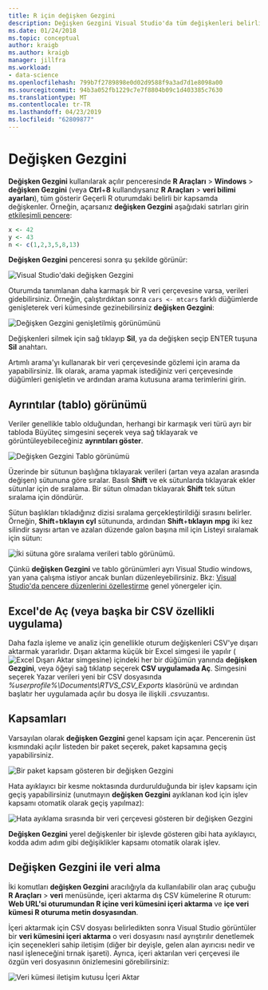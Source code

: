 ```yaml
---
title: R için değişken Gezgini
description: Değişken Gezgini Visual Studio'da tüm değişkenleri belirli bir kapsamda geçerli R oturumda gösterir.
ms.date: 01/24/2018
ms.topic: conceptual
author: kraigb
ms.author: kraigb
manager: jillfra
ms.workload:
- data-science
ms.openlocfilehash: 799b7f2789898e0d02d9588f9a3ad7d1e8098a00
ms.sourcegitcommit: 94b3a052fb1229c7e7f8804b09c1d403385c7630
ms.translationtype: MT
ms.contentlocale: tr-TR
ms.lasthandoff: 04/23/2019
ms.locfileid: "62809877"
---
```

# <a name="variable-explorer"></a>Değişken Gezgini

**Değişken Gezgini** kullanılarak açılır penceresinde **R Araçları** > **Windows** > **değişken Gezgini** (veya **Ctrl**+**8** kullandıysanız **R Araçları** > **veri bilimi ayarları**), tüm gösterir Geçerli R oturumdaki belirli bir kapsamda değişkenler. Örneğin, açarsanız **değişken Gezgini** aşağıdaki satırları girin [etkileşimli pencere](interactive-repl-for-r-in-visual-studio.md):

```R
x <- 42
y <- 43
n <- c(1,2,3,5,8,13)
```

**Değişken Gezgini** penceresi sonra şu şekilde görünür:

![Visual Studio'daki değişken Gezgini](media/variable-explorer-window.png)

Oturumda tanımlanan daha karmaşık bir R veri çerçevesine varsa, verileri gidebilirsiniz. Örneğin, çalıştırdıktan sonra `cars <- mtcars` farklı düğümlerde genişleterek veri kümesinde gezinebilirsiniz **değişken Gezgini**:

![Değişken Gezgini genişletilmiş görünümünü](media/variable-explorer-expanded-results.png)

Değişkenleri silmek için sağ tıklayıp **Sil**, ya da değişken seçip ENTER tuşuna **Sil** anahtarı.

Artımlı arama'yı kullanarak bir veri çerçevesinde gözlemi için arama da yapabilirsiniz. İlk olarak, arama yapmak istediğiniz veri çerçevesinde düğümleri genişletin ve ardından arama kutusuna arama terimlerini girin.

## <a name="details-table-view"></a>Ayrıntılar (tablo) görünümü

Veriler genellikle tablo olduğundan, herhangi bir karmaşık veri türü ayrı bir tabloda Büyüteç simgesini seçerek veya sağ tıklayarak ve görüntüleyebileceğiniz **ayrıntıları göster**.

![Değişken Gezgini Tablo görünümü](media/variable-explorer-table-view.png)

Üzerinde bir sütunun başlığına tıklayarak verileri (artan veya azalan arasında değişen) sütununa göre sıralar. Basılı **Shift** ve ek sütunlarda tıklayarak ekler sütunlar için de sıralama. Bir sütun olmadan tıklayarak **Shift** tek sütun sıralama için döndürür.

Sütun başlıkları tıkladığınız dizisi sıralama gerçekleştirildiği sırasını belirler. Örneğin, **Shift**+**tıklayın** **cyl** sütununda, ardından **Shift**+**tıklayın** **mpg** iki kez silindir sayısı artan ve azalan düzende galon başına mil için Listeyi sıralamak için sütun:

![İki sütuna göre sıralama verileri tablo görünümü.](media/variable-explorer-table-view-sorting.png)

Çünkü **değişken Gezgini** ve tablo görünümleri ayrı Visual Studio windows, yan yana çalışma istiyor ancak bunları düzenleyebilirsiniz. Bkz: [Visual Studio'da pencere düzenlerini özelleştirme](../ide/customizing-window-layouts-in-visual-studio.md) genel yönergeler için.

## <a name="open-in-excel-or-other-csv-capable-application"></a>Excel'de Aç (veya başka bir CSV özellikli uygulama)

Daha fazla işleme ve analiz için genellikle oturum değişkenleri CSV'ye dışarı aktarmak yararlıdır. Dışarı aktarma küçük bir Excel simgesi ile yapılır (![Excel Dışarı Aktar simgesine](media/variable-explorer-excel-icon.png)) içindeki her bir düğümün yanında **değişken Gezgini**, veya öğeyi sağ tıklatıp seçerek **CSV uygulamada Aç**. Simgesini seçerek Yazar verileri yeni bir CSV dosyasında *%userprofile%\Documents\RTVS_CSV_Exports* klasörünü ve ardından başlatır her uygulamada açılır bu dosya ile ilişkili *.csv*uzantısı.

## <a name="scopes"></a>Kapsamları

Varsayılan olarak **değişken Gezgini** genel kapsam için açar. Pencerenin üst kısmındaki açılır listeden bir paket seçerek, paket kapsamına geçiş yapabilirsiniz.

![Bir paket kapsam gösteren bir değişken Gezgini](media/variable-explorer-package-scopes.png)

Hata ayıklayıcı bir kesme noktasında durdurulduğunda bir işlev kapsamı için geçiş yapabilirsiniz (unutmayın **değişken Gezgini** ayıklanan kod için işlev kapsamı otomatik olarak geçiş yapılmaz):

![Hata ayıklama sırasında bir veri çerçevesi gösteren bir değişken Gezgini](media/variable-explorer-as-locals-window.png)

**Değişken Gezgini** yerel değişkenler bir işlevde gösteren gibi hata ayıklayıcı, kodda adım adım gibi değişiklikler kapsamı otomatik olarak işlev.

## <a name="import-data-into-variable-explorer"></a>Değişken Gezgini ile veri alma

İki komutları **değişken Gezgini** aracılığıyla da kullanılabilir olan araç çubuğu **R Araçları** > **veri** menüsünde, içeri aktarma dış CSV kümelerine R oturum:  **Web URL'si oturumundan R içine veri kümesini içeri aktarma** ve **içe veri kümesi R oturuma metin dosyasından**.

İçeri aktarmak için CSV dosyası belirledikten sonra Visual Studio görüntüler bir **veri kümesini içeri aktarma** o veri dosyasını nasıl ayrıştırılır denetlemek için seçenekleri sahip iletişim (diğer bir deyişle, gelen alan ayırıcısı nedir ve nasıl işleneceğini tırnak işareti). Ayrıca, içeri aktarılan veri çerçevesi ile özgün veri dosyasının önizlemesini görebilirsiniz:

![Veri kümesi iletişim kutusu İçeri Aktar](media/variable-explorer-import-dataset-dialog.png)
